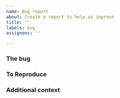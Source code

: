 ```yaml
---
name: Bug report
about: Create a report to help us improve
title: ''
labels: bug
assignees: ''

---
```


### The bug
<!-- Please include a clear and concise description of what the bug is. Describe
what actually happened *and* what you expected to happen. -->

### To Reproduce
<!-- Please include the steps to reproduce the behavior. E.g.,
1. Go to '...'
2. Click on '....'
3. Scroll down to '....'
4. See error -->

 ### Additional context
<!-- Add any other context or screenshots about the bug here. -->
